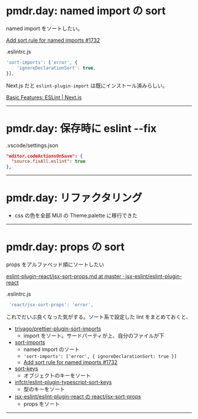 # pmdr.day: named import の sort

named import をソートしたい。

[Add sort rule for named imports \#1732](https://github.com/import-js/eslint-plugin-import/issues/1732)

.eslintrc.js

```js
'sort-imports': ['error', {
    'ignoreDeclarationSort': true,
}],
```

Next.js だと `eslint-plugin-import` は既にインストール済みらしい。

[Basic Features: ESLint \| Next\.js](https://nextjs.org/docs/basic-features/eslint#recommended-plugin-ruleset)

---

# pmdr.day: 保存時に eslint --fix

.vscode/settings.json

```json
"editor.codeActionsOnSave": {
  "source.fixAll.eslint": true
},
```

---

# pmdr.day: リファクタリング

- css の色を全部 MUI の Theme.palette に移行できた

---

# pmdr.day: props の sort

props をアルファベッド順にソートしたい

[eslint\-plugin\-react/jsx\-sort\-props\.md at master · jsx\-eslint/eslint\-plugin\-react](https://github.com/jsx-eslint/eslint-plugin-react/blob/master/docs/rules/jsx-sort-props.md)

.eslintrc.js

```js
 'react/jsx-sort-props': 'error',
```

これでだいぶ良くなった気がする。ソート系で設定した lint をまとめておくと、

- [trivago/prettier\-plugin\-sort\-imports](https://github.com/trivago/prettier-plugin-sort-imports)
  - import をソート。サードパーティが上、自分のファイルが下
- [sort-imports](https://eslint.org/docs/latest/rules/sort-imports)
  - named import のソート
  - `'sort-imports': ['error', { ignoreDeclarationSort: true }]`
  - [Add sort rule for named imports \#1732](https://github.com/import-js/eslint-plugin-import/issues/1732)
- [sort\-keys](https://eslint.org/docs/latest/rules/sort-keys)
  - オブジェクトのキーをソート
- [infctr/eslint\-plugin\-typescript\-sort\-keys](https://github.com/infctr/eslint-plugin-typescript-sort-keys)
  - 型のキーをソート
- [jsx-eslint/eslint-plugin-react の react/jsx-sort-props](https://github.com/jsx-eslint/eslint-plugin-react/blob/master/docs/rules/jsx-sort-props.md)
  - props をソート

---
